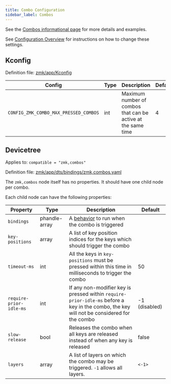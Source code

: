 ```yaml
---
title: Combo Configuration
sidebar_label: Combos
---
```


See the [Combos informational page](../keymaps/combos.md) for more details and examples.

See [Configuration Overview](index.md) for instructions on how to change these settings.

## Kconfig

Definition file: [zmk/app/Kconfig](https://github.com/zmkfirmware/zmk/blob/main/app/Kconfig)

| Config                                | Type | Description                                                  | Default |
| ------------------------------------- | ---- | ------------------------------------------------------------ | ------- |
| `CONFIG_ZMK_COMBO_MAX_PRESSED_COMBOS` | int  | Maximum number of combos that can be active at the same time | 4       |

## Devicetree

Applies to: `compatible = "zmk,combos"`

Definition file: [zmk/app/dts/bindings/zmk,combos.yaml](https://github.com/zmkfirmware/zmk/blob/main/app/dts/bindings/zmk%2Ccombos.yaml)

The `zmk,combos` node itself has no properties. It should have one child node per combo.

Each child node can have the following properties:

| Property                | Type          | Description                                                                                                                               | Default       |
| ----------------------- | ------------- | ----------------------------------------------------------------------------------------------------------------------------------------- | ------------- |
| `bindings`              | phandle-array | A [behavior](../keymaps/index.mdx#behaviors) to run when the combo is triggered                                                           |               |
| `key-positions`         | array         | A list of key position indices for the keys which should trigger the combo                                                                |               |
| `timeout-ms`            | int           | All the keys in `key-positions` must be pressed within this time in milliseconds to trigger the combo                                     | 50            |
| `require-prior-idle-ms` | int           | If any non-modifier key is pressed within `require-prior-idle-ms` before a key in the combo, the key will not be considered for the combo | -1 (disabled) |
| `slow-release`          | bool          | Releases the combo when all keys are released instead of when any key is released                                                         | false         |
| `layers`                | array         | A list of layers on which the combo may be triggered. `-1` allows all layers.                                                             | `<-1>`        |
